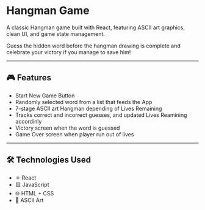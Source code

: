 # Hangman Game

A classic Hangman game built with React, featuring ASCII art graphics, clean UI, and game state management. 

Guess the hidden word before the hangman drawing is complete and celebrate your victory if you manage to save him!

---

## 🎮 Features

- Start New Game Button 
- Randomly selected word from a list that feeds the App
- 7-stage ASCII art Hangman depending of Lives Remaining
- Tracks correct and incorrect guesses, and updated Lives Reamining accordinly
- Victory screen when the word is guessed
- Game Over screen when player run out of lives

---

## 🛠️ Technologies Used

- ⚛️ React
- 🟨 JavaScript 
- 🌐 HTML + CSS 
- 🎨 ASCII Art
